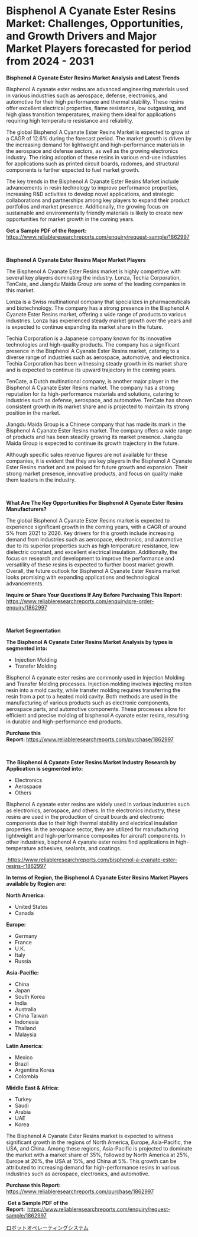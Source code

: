 <p><h1>Bisphenol A Cyanate Ester Resins Market: Challenges, Opportunities, and Growth Drivers and Major Market Players forecasted for period from 2024 - 2031</h1></p><p><strong>Bisphenol A Cyanate Ester Resins Market Analysis and Latest Trends</strong></p>
<p><p>Bisphenol A cyanate ester resins are advanced engineering materials used in various industries such as aerospace, defense, electronics, and automotive for their high performance and thermal stability. These resins offer excellent electrical properties, flame resistance, low outgassing, and high glass transition temperatures, making them ideal for applications requiring high temperature resistance and reliability.</p><p>The global Bisphenol A Cyanate Ester Resins Market is expected to grow at a CAGR of 12.6% during the forecast period. The market growth is driven by the increasing demand for lightweight and high-performance materials in the aerospace and defense sectors, as well as the growing electronics industry. The rising adoption of these resins in various end-use industries for applications such as printed circuit boards, radomes, and structural components is further expected to fuel market growth.</p><p>The key trends in the Bisphenol A Cyanate Ester Resins Market include advancements in resin technology to improve performance properties, increasing R&D activities to develop novel applications, and strategic collaborations and partnerships among key players to expand their product portfolios and market presence. Additionally, the growing focus on sustainable and environmentally friendly materials is likely to create new opportunities for market growth in the coming years.</p></p>
<p><strong>Get a Sample PDF of the Report:&nbsp;</strong> <a href="https://www.reliableresearchreports.com/enquiry/request-sample/1862997">https://www.reliableresearchreports.com/enquiry/request-sample/1862997</a></p>
<p>&nbsp;</p>
<p><strong>Bisphenol A Cyanate Ester Resins Major Market Players</strong></p>
<p><p>The Bisphenol A Cyanate Ester Resins market is highly competitive with several key players dominating the industry. Lonza, Techia Corporation, TenCate, and Jiangdu Maida Group are some of the leading companies in this market.</p><p>Lonza is a Swiss multinational company that specializes in pharmaceuticals and biotechnology. The company has a strong presence in the Bisphenol A Cyanate Ester Resins market, offering a wide range of products to various industries. Lonza has experienced steady market growth over the years and is expected to continue expanding its market share in the future.</p><p>Techia Corporation is a Japanese company known for its innovative technologies and high-quality products. The company has a significant presence in the Bisphenol A Cyanate Ester Resins market, catering to a diverse range of industries such as aerospace, automotive, and electronics. Techia Corporation has been witnessing steady growth in its market share and is expected to continue its upward trajectory in the coming years.</p><p>TenCate, a Dutch multinational company, is another major player in the Bisphenol A Cyanate Ester Resins market. The company has a strong reputation for its high-performance materials and solutions, catering to industries such as defense, aerospace, and automotive. TenCate has shown consistent growth in its market share and is projected to maintain its strong position in the market.</p><p>Jiangdu Maida Group is a Chinese company that has made its mark in the Bisphenol A Cyanate Ester Resins market. The company offers a wide range of products and has been steadily growing its market presence. Jiangdu Maida Group is expected to continue its growth trajectory in the future.</p><p>Although specific sales revenue figures are not available for these companies, it is evident that they are key players in the Bisphenol A Cyanate Ester Resins market and are poised for future growth and expansion. Their strong market presence, innovative products, and focus on quality make them leaders in the industry.</p></p>
<p>&nbsp;</p>
<p><strong>What Are The Key Opportunities For Bisphenol A Cyanate Ester Resins Manufacturers?</strong></p>
<p><p>The global Bisphenol A Cyanate Ester Resins market is expected to experience significant growth in the coming years, with a CAGR of around 5% from 2021 to 2026. Key drivers for this growth include increasing demand from industries such as aerospace, electronics, and automotive due to its superior properties such as high temperature resistance, low dielectric constant, and excellent electrical insulation. Additionally, the focus on research and development to improve the performance and versatility of these resins is expected to further boost market growth. Overall, the future outlook for Bisphenol A Cyanate Ester Resins market looks promising with expanding applications and technological advancements.</p></p>
<p><strong>Inquire or Share Your Questions If Any Before Purchasing This Report:</strong> <a href="https://www.reliableresearchreports.com/enquiry/pre-order-enquiry/1862997">https://www.reliableresearchreports.com/enquiry/pre-order-enquiry/1862997</a></p>
<p>&nbsp;</p>
<p><strong>Market Segmentation</strong></p>
<p><strong>The Bisphenol A Cyanate Ester Resins Market Analysis by types is segmented into:</strong></p>
<p><ul><li>Injection Molding</li><li>Transfer Molding</li></ul></p>
<p><p>Bisphenol A cyanate ester resins are commonly used in Injection Molding and Transfer Molding processes. Injection molding involves injecting molten resin into a mold cavity, while transfer molding requires transferring the resin from a pot to a heated mold cavity. Both methods are used in the manufacturing of various products such as electronic components, aerospace parts, and automotive components. These processes allow for efficient and precise molding of bisphenol A cyanate ester resins, resulting in durable and high-performance end products.</p></p>
<p><strong>Purchase this Report:&nbsp;</strong><a href="https://www.reliableresearchreports.com/purchase/1862997">https://www.reliableresearchreports.com/purchase/1862997</a></p>
<p>&nbsp;</p>
<p><strong>The Bisphenol A Cyanate Ester Resins Market Industry Research by Application is segmented into:</strong></p>
<p><ul><li>Electronics</li><li>Aerospace</li><li>Others</li></ul></p>
<p><p>Bisphenol A cyanate ester resins are widely used in various industries such as electronics, aerospace, and others. In the electronics industry, these resins are used in the production of circuit boards and electronic components due to their high thermal stability and electrical insulation properties. In the aerospace sector, they are utilized for manufacturing lightweight and high-performance composites for aircraft components. In other industries, bisphenol A cyanate ester resins find applications in high-temperature adhesives, sealants, and coatings.</p></p>
<p><a href="https://www.reliableresearchreports.com/bisphenol-a-cyanate-ester-resins-r1862997">&nbsp;https://www.reliableresearchreports.com/bisphenol-a-cyanate-ester-resins-r1862997</a></p>
<p><strong>In terms of Region, the Bisphenol A Cyanate Ester Resins Market Players available by Region are:</strong></p>
<p>
    <p> <strong> North America: </strong>
        <ul>
            <li>United States</li>
            <li>Canada</li>
        </ul>
        </p> 
    <p> <strong> Europe: </strong>
        <ul>
            <li>Germany</li>
            <li>France</li>
            <li>U.K.</li>
            <li>Italy</li>
            <li>Russia</li>
        </ul>
        </p> 
    <p> <strong> Asia-Pacific: </strong>
        <ul>
            <li>China</li>
            <li>Japan</li>
            <li>South Korea</li>
            <li>India</li>
            <li>Australia</li>
            <li>China Taiwan</li>
            <li>Indonesia</li>
            <li>Thailand</li>
            <li>Malaysia</li>
        </ul>
        </p> 
    <p> <strong> Latin America: </strong>
        <ul>
            <li>Mexico</li>
            <li>Brazil</li>
            <li>Argentina Korea</li>
            <li>Colombia</li>
        </ul>
        </p> 
    <p> <strong> Middle East & Africa: </strong>
        <ul>
            <li>Turkey</li>
            <li>Saudi</li>
            <li>Arabia</li>
            <li>UAE</li>
            <li>Korea</li>
        </ul>
    </p>
    </p>
<p><p>The Bisphenol A Cyanate Ester Resins market is expected to witness significant growth in the regions of North America, Europe, Asia-Pacific, the USA, and China. Among these regions, Asia-Pacific is projected to dominate the market with a market share of 35%, followed by North America at 25%, Europe at 20%, the USA at 15%, and China at 5%. This growth can be attributed to increasing demand for high-performance resins in various industries such as aerospace, electronics, and automotive.</p></p>
<p><strong>Purchase this Report: </strong><a href="https://www.reliableresearchreports.com/purchase/1862997">https://www.reliableresearchreports.com/purchase/1862997</a></p>
<p>&nbsp;<strong>Get a Sample PDF of the Report:&nbsp;&nbsp;</strong><a href="https://www.reliableresearchreports.com/enquiry/request-sample/1862997">https://www.reliableresearchreports.com/enquiry/request-sample/1862997</a></p>
<p><strong></strong></p>
<p><p><a href="https://github.com/oqxogxyvqe90775/Market-Research-Report-List-2/blob/main/8152580138574.md">ロボットオペレーティングシステム</a></p></p>